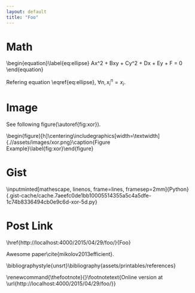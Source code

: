 ```yaml
---
layout: default
title: "Foo"
---
```


# Math
\begin{equation}\label{eq:ellipse}
Ax^2 + Bxy + Cy^2 + Dx + Ey + F = 0
\end{equation}

Refering equation \eqref{eq:ellipse},  $\forall n, x_i^n = x_i$.

# Image

See following figure(\autoref{fig:xor}).

\begin{figure}[h]\centering\includegraphics[width=\textwidth]{.//assets/images/xor.png}\caption{Figure Example}\label{fig:xor}\end{figure}


# Gist

\inputminted[mathescape, linenos, frame=lines, framesep=2mm]{Python}{.gist-cache/cache.7aeefc0de1bb10005514355a5c4a5dfe-1c74b8336494cb0e9c6d-xor-5d.py}

# Post Link

\href{http://localhost:4000/2015/04/29/foo/}{Foo}

Awesome paper\cite{mikolov2013efficient}.



\bibliographystyle{unsrt}\bibliography{assets/printables/references}

\renewcommand{\thefootnote}{}\footnotetext{Online version at \url{http://localhost:4000/2015/04/29/foo/}}
